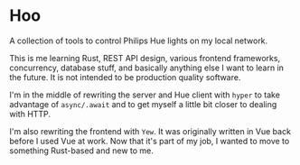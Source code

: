 # Hoo

A collection of tools to control Philips Hue lights on my local network. 

This is me learning Rust, REST API design, various frontend frameworks, concurrency, database stuff, and basically anything else I want to learn in the future. It is not intended to be production quality software. 

I'm in the middle of rewriting the server and Hue client with `hyper` to take advantage of `async/.await` and to get myself a little bit closer to dealing with HTTP.

I'm also rewriting the frontend with `Yew`. It was originally written in Vue back before I used Vue at work. Now that it's part of my job, I wanted to move to something Rust-based and new to me.
